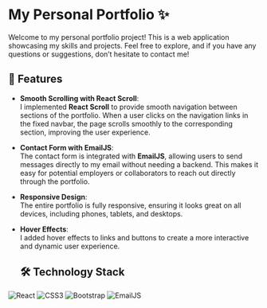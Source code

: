 # My Personal Portfolio ✨
Welcome to my personal portfolio project! This is a web application showcasing my skills and projects. Feel free to explore, and if you have any questions or suggestions, don’t hesitate to contact me!

## 🌟 Features

- **Smooth Scrolling with React Scroll**:  
   I implemented **React Scroll** to provide smooth navigation between sections of the portfolio. When a user clicks on the navigation links in the fixed navbar, the page scrolls smoothly to the corresponding section, improving the user experience.

- **Contact Form with EmailJS**:  
   The contact form is integrated with **EmailJS**, allowing users to send messages directly to my email without needing a backend. This makes it easy for potential employers or collaborators to reach out directly through the portfolio.

- **Responsive Design**:  
   The entire portfolio is fully responsive, ensuring it looks great on all devices, including phones, tablets, and desktops.

- **Hover Effects**:  
   I added hover effects to links and buttons to create a more interactive and dynamic user experience.

  ## 🛠️ Technology Stack

![React](https://img.shields.io/badge/React-61DAFB?style=for-the-badge&logo=react&logoColor=black)
![CSS3](https://img.shields.io/badge/CSS3-1572B6?style=for-the-badge&logo=css3&logoColor=white)
![Bootstrap](https://img.shields.io/badge/Bootstrap-7952B3?style=for-the-badge&logo=bootstrap&logoColor=white)
![EmailJS](https://img.shields.io/badge/EmailJS-FF9900?style=for-the-badge&logo=emailjs&logoColor=white)








